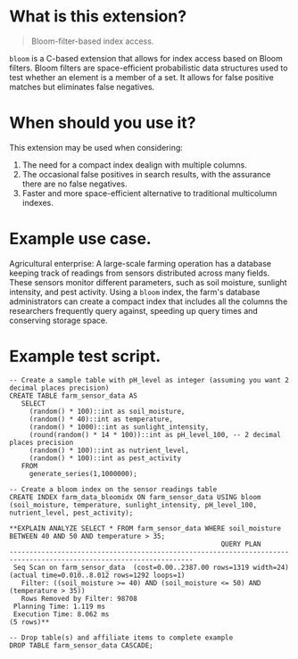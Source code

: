 # **What is this extension?**

> Bloom-filter-based index access.

`bloom` is a C-based extension that allows for index access based on Bloom filters. Bloom filters are space-efficient probabilistic data structures used to test whether an element is a member of a set. It allows for false positive matches but eliminates false negatives.

# **When should you use it?**

This extension may be used when considering:
1. The need for a compact index dealign with multiple columns.
2. The occasional false positives in  search results, with the assurance there are no false negatives.
3. Faster and more space-efficient alternative to traditional multicolumn indexes.

# Example use case.

Agricultural enterprise: A large-scale farming operation has a database keeping track of readings from sensors distributed across many fields. These sensors monitor different parameters, such as soil moisture, sunlight intensity, and pest activity. Using a `bloom` index, the farm's database administrators can create a compact index that includes all the columns the researchers frequently query against, speeding up query times and conserving storage space.

# Example test script.

```
-- Create a sample table with pH_level as integer (assuming you want 2 decimal places precision)
CREATE TABLE farm_sensor_data AS
   SELECT
     (random() * 100)::int as soil_moisture,
     (random() * 40)::int as temperature,
     (random() * 1000)::int as sunlight_intensity,
     (round(random() * 14 * 100))::int as pH_level_100, -- 2 decimal places precision
     (random() * 100)::int as nutrient_level,
     (random() * 100)::int as pest_activity
   FROM
     generate_series(1,1000000);

-- Create a bloom index on the sensor readings table
CREATE INDEX farm_data_bloomidx ON farm_sensor_data USING bloom (soil_moisture, temperature, sunlight_intensity, pH_level_100, nutrient_level, pest_activity);

**EXPLAIN ANALYZE SELECT * FROM farm_sensor_data WHERE soil_moisture BETWEEN 40 AND 50 AND temperature > 35;
                                                     QUERY PLAN
--------------------------------------------------------------------------------------------------------------------
 Seq Scan on farm_sensor_data  (cost=0.00..2387.00 rows=1319 width=24) (actual time=0.010..8.012 rows=1292 loops=1)
   Filter: ((soil_moisture >= 40) AND (soil_moisture <= 50) AND (temperature > 35))
   Rows Removed by Filter: 98708
 Planning Time: 1.119 ms
 Execution Time: 8.062 ms
(5 rows)**

-- Drop table(s) and affiliate items to complete example
DROP TABLE farm_sensor_data CASCADE;
```
